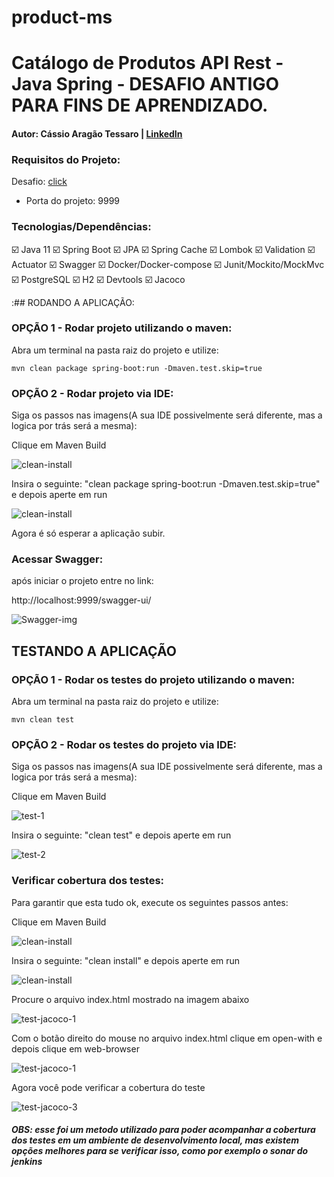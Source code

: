 # product-ms

# Catálogo de Produtos API Rest - Java Spring - DESAFIO ANTIGO PARA FINS DE APRENDIZADO.

#### Autor: Cássio Aragão Tessaro | [LinkedIn](https://www.linkedin.com/in/ctessaro/)

### Requisitos do Projeto:

Desafio: [click](/desafio/desafio.md)

- Porta do projeto: 9999

### Tecnologias/Dependências:

:ballot_box_with_check: Java 11
:ballot_box_with_check: Spring Boot
:ballot_box_with_check: JPA
:ballot_box_with_check: Spring Cache
:ballot_box_with_check: Lombok
:ballot_box_with_check: Validation
:ballot_box_with_check: Actuator
:ballot_box_with_check: Swagger
:ballot_box_with_check: Docker/Docker-compose
:ballot_box_with_check: Junit/Mockito/MockMvc
:ballot_box_with_check: PostgreSQL
:ballot_box_with_check: H2
:ballot_box_with_check: Devtools
:ballot_box_with_check: Jacoco

:## RODANDO A APLICAÇÃO:

### OPÇÃO 1 - Rodar projeto utilizando o maven:

Abra um terminal na pasta raiz do projeto e utilize:

```shell
mvn clean package spring-boot:run -Dmaven.test.skip=true
```

### OPÇÃO 2 - Rodar projeto via IDE:

Siga os passos nas imagens(A sua IDE possivelmente será diferente, mas a logica por trás será a mesma):

Clique em Maven Build

![clean-install](/desafio/assets/clean-install.png)

Insira o seguinte: "clean package spring-boot:run -Dmaven.test.skip=true" e depois aperte em run

![clean-install](/desafio/assets/clean-install-2.png)

Agora é só esperar a aplicação subir.

### Acessar Swagger:

após iniciar o projeto entre no link:

http://localhost:9999/swagger-ui/

![Swagger-img](/desafio/assets/Swagger.png)

## TESTANDO A APLICAÇÃO

### OPÇÃO 1 - Rodar os testes do projeto utilizando o maven:

Abra um terminal na pasta raiz do projeto e utilize:

```shell
mvn clean test
```

### OPÇÃO 2 - Rodar os testes do projeto via IDE:

Siga os passos nas imagens(A sua IDE possivelmente será diferente, mas a logica por trás será a mesma):

Clique em Maven Build

![test-1](/desafio/assets/test3.png)

Insira o seguinte: "clean test" e depois aperte em run

![test-2](/desafio/assets/test4.png)

### Verificar cobertura dos testes:

Para garantir que esta tudo ok, execute os seguintes passos antes:

Clique em Maven Build

![clean-install](/desafio/assets/clean-install.png)

Insira o seguinte: "clean install" e depois aperte em run

![clean-install](/desafio/assets/clean-install-3.png)

Procure o arquivo index.html mostrado na imagem abaixo

![test-jacoco-1](/desafio/assets/test-jacoco-1.png)

Com o botão direito do mouse no arquivo index.html clique em open-with e depois clique em web-browser

![test-jacoco-1](/desafio/assets/test-jacoco-2.png)

Agora você pode verificar a cobertura do teste

![test-jacoco-3](/desafio/assets/test-jacoco-3.png)

##### OBS: esse foi um metodo utilizado para poder acompanhar a cobertura dos testes em um ambiente de desenvolvimento local, mas existem opções melhores para se verificar isso, como por exemplo o sonar do jenkins
